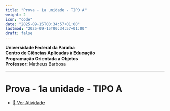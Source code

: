 ```yaml
---
title: "Prova - 1a unidade - TIPO A"
weight: 2
icon: "code"
date: "2025-09-15T00:34:57+01:00"
lastmod: "2025-09-15T00:34:57+01:00"
draft: false
---
```


**Universidade Federal da Paraíba**  
**Centro de Ciências Aplicadas à Educação**  
**Programação Orientada a Objetos**  
**Professor:** Matheus Barbosa

---

# Prova - 1a unidade - TIPO A

- [📄 Ver Atividade](https://github.com/ufpb-aps-poo/prova_unidade1-A)
